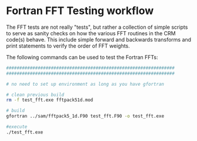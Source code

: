 # Fortran FFT Testing workflow

The FFT tests are not really "tests", but rather a collection of simple scripts to serve as sanity checks on how the various FFT routines in the CRM code(s) behave. This include simple forward and backwards transforms and print statements to verify the order of FFT weights.

The following commands can be used to test the Fortran FFTs:
```bash
################################################################
################################################################

# no need to set up environment as long as you have gfortran

# clean previous build
rm -f test_fft.exe fftpack51d.mod

# build
gfortran ../sam/fftpack5_1d.F90 test_fft.F90 -o test_fft.exe 

#execute
./test_fft.exe


```
